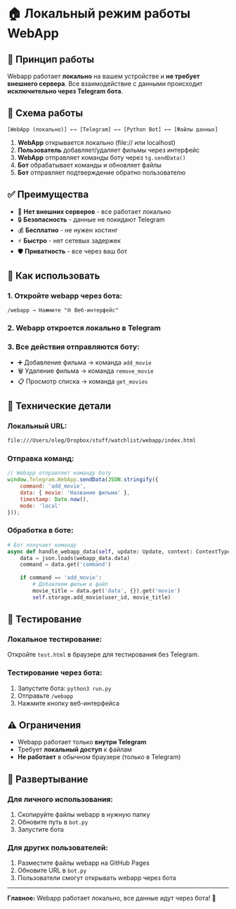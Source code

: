 # 🏠 Локальный режим работы WebApp

## 🎯 Принцип работы

Webapp работает **локально** на вашем устройстве и **не требует внешнего сервера**. Все взаимодействие с данными происходит **исключительно через Telegram бота**.

## 🔄 Схема работы

```
[WebApp (локально)] ←→ [Telegram] ←→ [Python Bot] ←→ [Файлы данных]
```

1. **WebApp** открывается локально (file:// или localhost)
2. **Пользователь** добавляет/удаляет фильмы через интерфейс
3. **WebApp** отправляет команды боту через `tg.sendData()`
4. **Бот** обрабатывает команды и обновляет файлы
5. **Бот** отправляет подтверждение обратно пользователю

## ✅ Преимущества

- 🚫 **Нет внешних серверов** - все работает локально
- 🔒 **Безопасность** - данные не покидают Telegram
- 💰 **Бесплатно** - не нужен хостинг
- ⚡ **Быстро** - нет сетевых задержек
- 🛡️ **Приватность** - все через ваш бот

## 📱 Как использовать

### 1. **Откройте webapp через бота:**
```
/webapp → Нажмите "🌐 Веб-интерфейс"
```

### 2. **Webapp откроется локально** в Telegram

### 3. **Все действия отправляются боту:**
- ➕ Добавление фильма → команда `add_movie`
- 🗑️ Удаление фильма → команда `remove_movie`
- 📋 Просмотр списка → команда `get_movies`

## 🔧 Технические детали

### **Локальный URL:**
```html
file:///Users/oleg/Dropbox/stuff/watchlist/webapp/index.html
```

### **Отправка команд:**
```javascript
// Webapp отправляет команду боту
window.Telegram.WebApp.sendData(JSON.stringify({
    command: 'add_movie',
    data: { movie: 'Название фильма' },
    timestamp: Date.now(),
    mode: 'local'
}));
```

### **Обработка в боте:**
```python
# Бот получает команду
async def handle_webapp_data(self, update: Update, context: ContextTypes.DEFAULT_TYPE):
    data = json.loads(webapp_data.data)
    command = data.get('command')
    
    if command == 'add_movie':
        # Добавляем фильм в файл
        movie_title = data.get('data', {}).get('movie')
        self.storage.add_movie(user_id, movie_title)
```

## 🧪 Тестирование

### **Локальное тестирование:**
Откройте `test.html` в браузере для тестирования без Telegram.

### **Тестирование через бота:**
1. Запустите бота: `python3 run.py`
2. Отправьте `/webapp`
3. Нажмите кнопку веб-интерфейса

## ⚠️ Ограничения

- Webapp работает только **внутри Telegram**
- Требует **локальный доступ** к файлам
- **Не работает** в обычном браузере (только в Telegram)

## 🚀 Развертывание

### **Для личного использования:**
1. Скопируйте файлы webapp в нужную папку
2. Обновите путь в `bot.py`
3. Запустите бота

### **Для других пользователей:**
1. Разместите файлы webapp на GitHub Pages
2. Обновите URL в `bot.py`
3. Пользователи смогут открывать webapp через бота

---

**Главное:** Webapp работает локально, все данные идут через бота! 🎯
